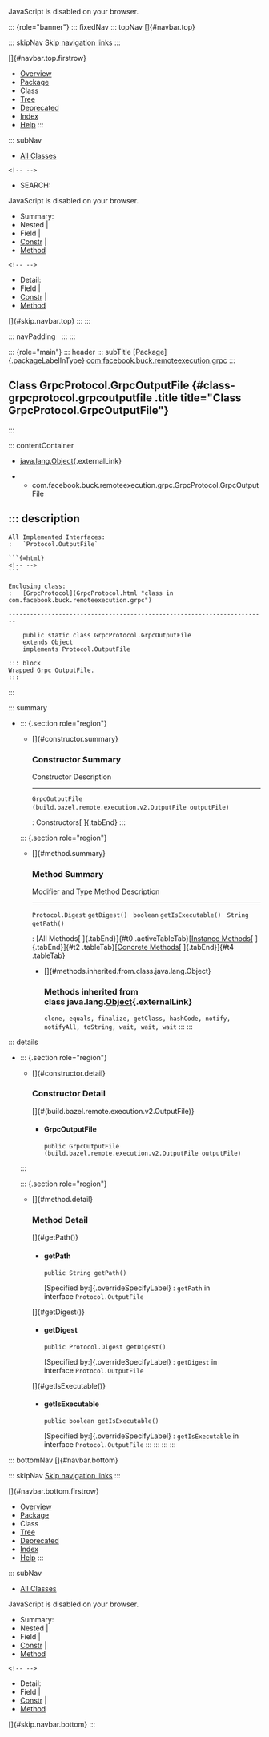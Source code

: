 <div>

JavaScript is disabled on your browser.

</div>

::: {role="banner"}
::: fixedNav
::: topNav
[]{#navbar.top}

::: skipNav
[Skip navigation links](#skip.navbar.top "Skip navigation links")
:::

[]{#navbar.top.firstrow}

-   [Overview](../../../../../index.html)
-   [Package](package-summary.html)
-   Class
-   [Tree](package-tree.html)
-   [Deprecated](../../../../../deprecated-list.html)
-   [Index](../../../../../index-all.html)
-   [Help](../../../../../help-doc.html)
:::

::: subNav
-   [All Classes](../../../../../allclasses.html)

```{=html}
<!-- -->
```
-   SEARCH:

<div>

<div>

JavaScript is disabled on your browser.

</div>

</div>

<div>

-   Summary: 
-   Nested \| 
-   Field \| 
-   [Constr](#constructor.summary) \| 
-   [Method](#method.summary)

```{=html}
<!-- -->
```
-   Detail: 
-   Field \| 
-   [Constr](#constructor.detail) \| 
-   [Method](#method.detail)

</div>

[]{#skip.navbar.top}
:::
:::

::: navPadding
 
:::
:::

::: {role="main"}
::: header
::: subTitle
[Package]{.packageLabelInType} [com.facebook.buck.remoteexecution.grpc](package-summary.html)
:::

## Class GrpcProtocol.GrpcOutputFile {#class-grpcprotocol.grpcoutputfile .title title="Class GrpcProtocol.GrpcOutputFile"}
:::

::: contentContainer
-   [java.lang.Object](http://docs.oracle.com/javase/7/docs/api/java/lang/Object.html?is-external=true "class or interface in java.lang"){.externalLink}

-   -   com.facebook.buck.remoteexecution.grpc.GrpcProtocol.GrpcOutputFile

::: description
-   

    All Implemented Interfaces:
    :   `Protocol.OutputFile`

    ```{=html}
    <!-- -->
    ```

    Enclosing class:
    :   [GrpcProtocol](GrpcProtocol.html "class in com.facebook.buck.remoteexecution.grpc")

    ------------------------------------------------------------------------

        public static class GrpcProtocol.GrpcOutputFile
        extends Object
        implements Protocol.OutputFile

    ::: block
    Wrapped Grpc OutputFile.
    :::
:::

::: summary
-   ::: {.section role="region"}
    -   []{#constructor.summary}

        ### Constructor Summary

          Constructor                                                               Description
          ------------------------------------------------------------------------- -------------
          `GrpcOutputFile​(build.bazel.remote.execution.v2.OutputFile outputFile)`    

          : Constructors[ ]{.tabEnd}
    :::

    ::: {.section role="region"}
    -   []{#method.summary}

        ### Method Summary

          Modifier and Type   Method                Description
          ------------------- --------------------- -------------
          `Protocol.Digest`   `getDigest()`          
          `boolean`           `getIsExecutable()`    
          `String`            `getPath()`            

          : [All Methods[ ]{.tabEnd}]{#t0 .activeTableTab}[[Instance
          Methods](javascript:show(2);)[ ]{.tabEnd}]{#t2
          .tableTab}[[Concrete
          Methods](javascript:show(8);)[ ]{.tabEnd}]{#t4 .tableTab}

        -   []{#methods.inherited.from.class.java.lang.Object}

            ### Methods inherited from class java.lang.[Object](http://docs.oracle.com/javase/7/docs/api/java/lang/Object.html?is-external=true "class or interface in java.lang"){.externalLink}

            `clone, equals, finalize, getClass, hashCode, notify, notifyAll, toString, wait, wait, wait`
    :::
:::

::: details
-   ::: {.section role="region"}
    -   []{#constructor.detail}

        ### Constructor Detail

        []{#<init>(build.bazel.remote.execution.v2.OutputFile)}

        -   #### GrpcOutputFile

                public GrpcOutputFile​(build.bazel.remote.execution.v2.OutputFile outputFile)
    :::

    ::: {.section role="region"}
    -   []{#method.detail}

        ### Method Detail

        []{#getPath()}

        -   #### getPath

            ``` methodSignature
            public String getPath()
            ```

            [Specified by:]{.overrideSpecifyLabel}
            :   `getPath` in interface `Protocol.OutputFile`

        []{#getDigest()}

        -   #### getDigest

            ``` methodSignature
            public Protocol.Digest getDigest()
            ```

            [Specified by:]{.overrideSpecifyLabel}
            :   `getDigest` in interface `Protocol.OutputFile`

        []{#getIsExecutable()}

        -   #### getIsExecutable

            ``` methodSignature
            public boolean getIsExecutable()
            ```

            [Specified by:]{.overrideSpecifyLabel}
            :   `getIsExecutable` in interface `Protocol.OutputFile`
    :::
:::
:::
:::

::: bottomNav
[]{#navbar.bottom}

::: skipNav
[Skip navigation links](#skip.navbar.bottom "Skip navigation links")
:::

[]{#navbar.bottom.firstrow}

-   [Overview](../../../../../index.html)
-   [Package](package-summary.html)
-   Class
-   [Tree](package-tree.html)
-   [Deprecated](../../../../../deprecated-list.html)
-   [Index](../../../../../index-all.html)
-   [Help](../../../../../help-doc.html)
:::

::: subNav
-   [All Classes](../../../../../allclasses.html)

<div>

<div>

JavaScript is disabled on your browser.

</div>

</div>

<div>

-   Summary: 
-   Nested \| 
-   Field \| 
-   [Constr](#constructor.summary) \| 
-   [Method](#method.summary)

```{=html}
<!-- -->
```
-   Detail: 
-   Field \| 
-   [Constr](#constructor.detail) \| 
-   [Method](#method.detail)

</div>

[]{#skip.navbar.bottom}
:::
